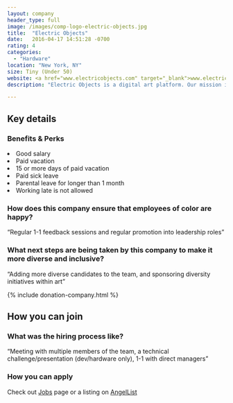 ```yaml
---
layout: company
header_type: full
image: /images/comp-logo-electric-objects.jpg
title:  "Electric Objects"
date:   2016-04-17 14:51:28 -0700
rating: 4
categories:
  - "Hardware"
location: "New York, NY"
size: Tiny (Under 50)
website: <a href="www.electricobjects.com" target="_blank">www.electricobjects.com</a>
description: "Electric Objects is a digital art platform. Our mission is to put digital art on a wall in every home."

---
```


## Key details

<div class="company-results_benefits">
  <h3>Benefits &amp; Perks</h3>
  <li>Good salary</li>
  <li>Paid vacation</li>
  <li>15 or more days of paid vacation</li>
  <li>Paid sick leave</li>
  <li>Parental leave for longer than 1 month</li>
  <li>Working late is not allowed</li>

</div>

<div class="company-results_happiness">
  <h3>How does this company ensure that employees of color are happy?</h3>
  <p>“Regular 1-1 feedback sessions and regular promotion into leadership roles”</p>
</div>

<div class="company-results_nextsteps">
  <h3>What next steps are being taken by this company to make it more diverse and inclusive?</h3>
  <p>“Adding more diverse candidates to the team, and sponsoring diversity initiatives within art”</p>
</div>

{% include donation-company.html %}

## How you can join

<div class="company-results_hiringprocess">
  <h3>What was the hiring process like?</h3>
  <p>“Meeting with multiple members of the team, a technical challenge/presentation (dev/hardware only), 1-1 with direct managers”</p>
</div>

<div class="company-results_apply">
  <h3>How you can apply</h3>
  <p>Check out <a href="https://www.electricobjects.com/jobs" target="_blank">Jobs</a> page or a listing on <a href="https://angel.co/electric-objects" target="_blank">AngelList</a></p>
</div>
